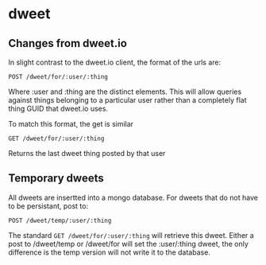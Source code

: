 # dweet

## Changes from dweet.io

In slight contrast to the dweet.io client, the format of the urls are:

```
POST /dweet/for/:user/:thing
```

Where :user and :thing are the distinct elements.  This will allow
queries against things belonging to a particular user rather than
a completely flat thing GUID that dweet.io uses.

To match this format, the get is similar

```
GET /dweet/for/:user/:thing
```

Returns the last dweet thing posted by that user

## Temporary dweets

All dweets are insertted into a mongo database.  For dweets that
do not have to be persistant, post to:

```
POST /dweet/temp/:user/:thing
```

The standard `GET /dweet/for/:user/:thing` will retrieve this dweet.
Either a post to /dweet/temp or /dweet/for will set the :user/:thing
dweet, the only difference is the temp version will not write it to
the database.
